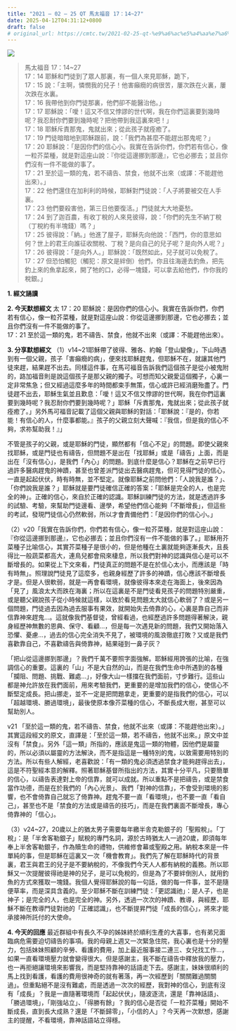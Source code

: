 ```yaml
---
title: "2021 – 02 – 25 QT 馬太福音 17：14~27"
date: 2025-04-12T04:31:12+0800
draft: false
# original_url: https://cmtc.tw/2021-02-25-qt-%e9%a6%ac%e5%a4%aa%e7%a6%8f%e9%9f%b3-17%ef%bc%9a1427
---
```


![](/images/qt.jpg)
> 馬太福音 17：14\~27  
> 17：14 耶穌和門徒到了眾人那裏，有一個人來見耶穌，跪下，  
> 17：15 說：「主啊，憐憫我的兒子！他害癲癇的病很苦，屢次跌在火裏，屢次跌在水裏。  
> 17：16 我帶他到你門徒那裏，他們卻不能醫治他。」  
> 17：17 耶穌說：「噯！這又不信又悖謬的世代啊，我在你們這裏要到幾時呢？我忍耐你們要到幾時呢？把他帶到我這裏來吧！」  
> 17：18 耶穌斥責那鬼，鬼就出來；從此孩子就痊癒了。  
> 17：19 門徒暗暗地到耶穌跟前，說：「我們為甚麼不能趕出那鬼呢？」  
> 17：20 耶穌說：「是因你們的信心小。我實在告訴你們，你們若有信心，像一粒芥菜種，就是對這座山說：『你從這邊挪到那邊』，它也必挪去；並且你們沒有一件不能做的事了。  
> 17：21 至於這一類的鬼，若不禱告、禁食，他就不出來（或譯：不能趕他出來）。」  
> 17：22 他們還住在加利利的時候，耶穌對門徒說：「人子將要被交在人手裏。  
> 17：23 他們要殺害他，第三日他要復活。」門徒就大大地憂愁。  
> 17：24 到了迦百農，有收丁稅的人來見彼得，說：「你們的先生不納丁稅（丁稅約有半塊錢）嗎？」  
> 17：25 彼得說：「納。」他進了屋子，耶穌先向他說：「西門，你的意思如何？世上的君王向誰征收關稅、丁稅？是向自己的兒子呢？是向外人呢？」  
> 17：26 彼得說：「是向外人。」耶穌說：「既然如此，兒子就可以免稅了。  
> 17：27 但恐怕觸犯（觸犯：原文是絆倒）他們，你且往海邊去釣魚，把先釣上來的魚拿起來，開了牠的口，必得一塊錢，可以拿去給他們，作你我的稅銀。」

**1. 經文誦讀**

**2.  今天默想經文**
太 17：20 耶穌說：是因你們的信心小。我實在告訴你們，你們若有信心，像一粒芥菜種，就是對這座山說：你從這邊挪到那邊，它也必挪去；並且你們沒有一件不能做的事了。  
17：21 至於這一類的鬼，若不禱告、禁食，他就不出來（或譯：不能趕他出來）。

**3. 分享默想經文**
（1）v14\~21耶穌帶了彼得、雅各、約翰「登山變像」，下山時遇到有一個父親，孩子「害癲癇的病」，便來找耶穌趕鬼，但耶穌不在，就讓其他門徒來趕，結果趕不出去。同樣這件事，在馬可福音告訴我們這個孩子是從小被鬼附的，路加福音則是說這個孩子是那父親的獨子。可想而知父親愛這個獨子，心裏一定非常焦急；但又經過這麼多年的時間都束手無策，信心或許已經消磨殆盡了。門徒趕不出去，耶穌生氣並且歎息：「噯！這又不信又悖謬的世代啊，我在你們這裏要到幾時呢？我忍耐你們要到幾時呢？」耶穌「斥責那鬼，鬼就出來；從此孩子就痊癒了。」另外馬可福音記載了這個父親與耶穌的對話：「耶穌說：『是的，你若能！有信心的人，什麼事都能。』孩子的父親立刻大聲喊：『我信，但是我的信心不夠，求祢幫助我！』」

不管是孩子的父親，或是耶穌的門徒，顯然都有「信心不足」的問題。即使父親來找耶穌，或是門徒也有禱告，但問題不是出在「找耶穌」或是「禱告」上面，而是出在「沒有信心」，是我們「內心」的問題。到底什麼是信心？耶穌在之前早已行過許多醫病趕鬼的神蹟，甚至也曾差派門徒出去醫病趕鬼，但可見得門徒的信心，一直是起起伏伏，時有時無，並不堅定。就像耶穌之前問他們：「人說我是誰？」、「你們說我是誰？」耶穌就是要門徒確信正確的答案：「耶穌是完全的人，也是完全的神」。正確的信心，來自於正確的認識。耶穌訓練門徒的方法，就是透過許多的試驗、考驗，來幫助門徒邊看、邊學，希望他們信心能夠「不斷增長」，但這些的考試，發現門徒信心仍然軟弱，所以才會責備他們：「是因你們的信心小。」

（2）v20「我實在告訴你們，你們若有信心，像一粒芥菜種，就是對這座山說：『你從這邊挪到那邊』，它也必挪去；並且你們沒有一件不能做的事了。」耶穌用芥菜種子比喻信心，其實芥菜種子是很小的，但是他種在土裏就能夠逐漸長大，且長得比一般蔬菜都高大，連鳥兒都會飛來棲息，所以我們對神的認識與信心是可以不斷增長的。如果從上下文來看，門徒真正的問題不是在於信心太小，而應該是「時有時無」。照理說門徒見了這麼多，也親身經歷了許多的神蹟，信心應該不斷增長才是。但是人很軟弱，就是一再會看環境，就像彼得本來走在海面上，後來因為「見了」風浪太大而跌在海裏；所以在這裏是不是門徒看見孩子的問題特別嚴重，或是聽父親說孩子從小時候就這樣，以致於看見問題太大就信心軟弱了？或是另一個問題，門徒過去因為過去服事有果效，就開始失去倚靠的心，心裏是靠自己而非信靠神來趕鬼…。這就像我們基督徒，曾經看過，也經歷過許多問題得著解決，親身經歷神無數的恩典、保守、看顧…，但是每一次遇見新的問題，我們又開始落入恐懼、憂慮…，過去的信心完全消失不見了，被環境的風浪徹底打敗？又或是我們喜歡靠自己，不喜歡禱告與倚靠神，結果碰到一鼻子灰？

「把山從這邊挪到那邊」？我們千萬不要照字面強解。耶穌經用誇張的比喻，在強調信心的重要。這裏的「山」不是大自然的山，而是在我們生命中所遇到的各種「攔阻、問題、挑戰、難處…」，好像大山一樣擋在我們面前，寸步難行。這些山都是神允許放在我們面前，用來考驗我們，更重要的是增加我們的信心，使信心不斷堅定成長。把山挪走，並不一定是把問題拿走，更重要的是指我們的信心，可以「超越環境、勝過環境」，最後使原本像芥菜種的信心，不斷長成大樹，甚至可以幫助別人。

v21 「至於這一類的鬼，若不禱告、禁食，他就不出來（或譯：不能趕他出來）。」其實這段經文的原文，直譯是：「至於這一類，若不禱告，他就不出來。」原文中並沒有「禁食」。另外「這一類」所指的，應該是鬼這一類的物體，因他們是屬靈的，所以必須以屬靈的方法解決，而不是指這是一種特別的鬼，以致需要用特別的方法。所以有些人解經，老喜歡說：「有一類的鬼必須透過禁食才能夠趕得出去」，這是不符聖經本意的解釋。照著耶穌基督所指出的方法，其實十分平凡，只要簡單的信心，以禱告表達對上帝的信靠，就可以成就。所以重點不是把禱告，或是禁食當作功德，而是在於我們的「內心光景」、我們「對神的信靠」，不會受到環境的影響，也不會倚靠自己就忘了倚靠神。趕鬼不要一直「看環境」，也不要一直「看自己」，甚至也不是「禁食的方法或是禱告的技巧」，而是在我們裏面不斷增長，專心倚靠神的「信心」。

（3）v24\~27，20歲以上的猶太男子需要每年繳半舎克勒銀子的「聖殿稅」。「丁稅」：是「半舍客勒銀子」賦稅的專門名詞，源於古時猶太人一過20歲，即須每年奉上半舍客勒銀子，作為贖生命的禮物，供維修會幕或聖殿之用。納稅本來是一件單純的事，但是耶穌在這裏又一次「機會教育」。我們先了解在耶穌時代的背景裏，君王與君王的兒子是不要納稅的，不像我們今天人人都有納稅的義務。所以耶穌又一次提醒彼得祂是神的兒子，是可以免稅的，但是為了不要絆倒別人，就用釣魚的方式來獲取一塊錢。我個人覺得耶穌說的每一句話，做的每一件事，並不是隨便草率，而是深具含義的。至少耶穌不斷在訓練門徒：「更認識祂」：是人子，也是神子；是完全的人，也是完全的神。另外，透過一次次的神蹟、教導，與經歷，耶穌不斷在教導門徒對祂的「正確認識」，也不斷提昇門徒「成長的信心」，將來才能承接神所託付的大使命。

**4. 今天的回應**
最近群組中有長久不孕的姊妹終於順利生產的大喜事，也有弟兄面臨病危需要迫切禱告的事項。我的母親上週又一次緊急住院，我心裏也是十分的壓力，包括妹妹照顧的辛勞、看護的費用，加上最近服事接二連三、女兒找工作…，如果一直看環境壓力就會變得很大。但是感謝主，我不斷在禱告中釋放我的壓力，也一再拒絕讓環境來影響我，而是堅持靠神的話語走下去。感謝主，妹妹很順利的馬上找到看護，看護的費用很神奇的就有著落，再一次經歷到「關關難過關關過」。但重點絕不是沒有難處，而是透過一次次的經歷，我對神的信心，到底有沒有「成長」？我是一直隨著環境而「起起伏伏」，隨波逐流，還是「靠神話語」、「勝過環境」，「剛強站立」、「得勝有餘」？我的信心是否從「一粒芥菜種」開始不斷成長，直到長大成熟？還是「不斷歸零」，「小信的人」？今天再一次默想，感謝主的提醒，不看環境，靠神話語站立得穩。
